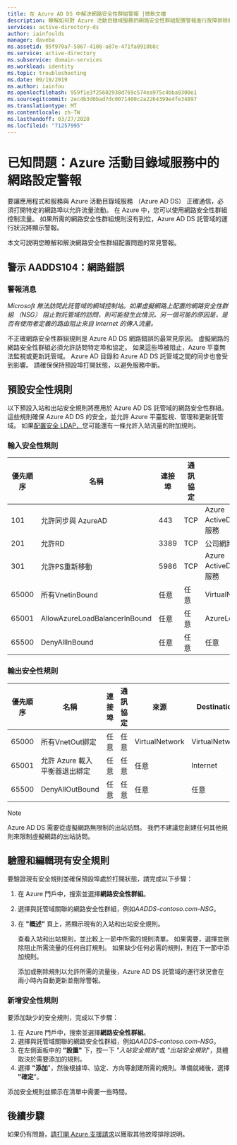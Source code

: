 ```yaml
---
title: 在 Azure AD DS 中解決網路安全性群組警報 |微軟文檔
description: 瞭解如何對 Azure 活動目錄域服務的網路安全性群組配置警報進行故障排除和解析
services: active-directory-ds
author: iainfoulds
manager: daveba
ms.assetid: 95f970a7-5867-4108-a87e-471fa0910b8c
ms.service: active-directory
ms.subservice: domain-services
ms.workload: identity
ms.topic: troubleshooting
ms.date: 09/19/2019
ms.author: iainfou
ms.openlocfilehash: 959f1e3f25602938d769c574ea975c4bba9300e1
ms.sourcegitcommit: 2ec4b3d0bad7dc0071400c2a2264399e4fe34897
ms.translationtype: MT
ms.contentlocale: zh-TW
ms.lasthandoff: 03/27/2020
ms.locfileid: "71257995"
---
```

# <a name="known-issues-network-configuration-alerts-in-azure-active-directory-domain-services"></a>已知問題：Azure 活動目錄域服務中的網路設定警報

要讓應用程式和服務與 Azure 活動目錄域服務 （Azure AD DS） 正確通信，必須打開特定的網路埠以允許流量流動。 在 Azure 中，您可以使用網路安全性群組控制流量。 如果所需的網路安全性群組規則沒有到位，Azure AD DS 託管域的運行狀況將顯示警報。

本文可説明您瞭解和解決網路安全性群組配置問題的常見警報。

## <a name="alert-aadds104-network-error"></a>警示 AADDS104：網路錯誤

### <a name="alert-message"></a>警報消息

*Microsoft 無法訪問此託管域的網域控制站。如果虛擬網路上配置的網路安全性群組 （NSG） 阻止對託管域的訪問，則可能發生此情況。另一個可能的原因是，是否有使用者定義的路由阻止來自 Internet 的傳入流量。*

不正確網路安全性群組規則是 Azure AD DS 網路錯誤的最常見原因。 虛擬網路的網路安全性群組必須允許訪問特定埠和協定。 如果這些埠被阻止，Azure 平臺無法監視或更新託管域。 Azure AD 目錄和 Azure AD DS 託管域之間的同步也會受到影響。 請確保保持預設埠打開狀態，以避免服務中斷。

## <a name="default-security-rules"></a>預設安全性規則

以下預設入站和出站安全規則將應用於 Azure AD DS 託管域的網路安全性群組。 這些規則確保 Azure AD DS 的安全，並允許 Azure 平臺監視、管理和更新託管域。 如果[配置安全 LDAP，][configure-ldaps]您可能還有一條允許入站流量的附加規則。

### <a name="inbound-security-rules"></a>輸入安全性規則

| 優先順序 | 名稱 | 連接埠 | 通訊協定 | 來源 | Destination | 動作 |
|----------|------|------|----------|--------|-------------|--------|
| 101      | 允許同步與 AzureAD | 443 | TCP | Azure ActiveDirectory 域服務 | 任意 | Allow |
| 201      | 允許RD | 3389 | TCP | 公司網路鋸 | 任意 | Allow |
| 301      | 允許PS重新移動 | 5986| TCP | Azure ActiveDirectory 域服務 | 任意 | Allow |
| 65000    | 所有VnetinBound | 任意 | 任意 | VirtualNetwork | VirtualNetwork | Allow |
| 65001    | AllowAzureLoadBalancerInBound | 任意 | 任意 | AzureLoadBalancer | 任意 | Allow |
| 65500    | DenyAllInBound | 任意 | 任意 | 任意 | 任意 | 拒絕 |

### <a name="outbound-security-rules"></a>輸出安全性規則

| 優先順序 | 名稱 | 連接埠 | 通訊協定 | 來源 | Destination | 動作 |
|----------|------|------|----------|--------|-------------|--------|
| 65000    | 所有VnetOut綁定 | 任意 | 任意 | VirtualNetwork | VirtualNetwork | Allow |
| 65001    | 允許 Azure 載入平衡器退出綁定 | 任意 | 任意 |  任意 | Internet | Allow |
| 65500    | DenyAllOutBound | 任意 | 任意 | 任意 | 任意 | 拒絕 |

>[!NOTE]
> Azure AD DS 需要從虛擬網路無限制的出站訪問。 我們不建議您創建任何其他規則來限制虛擬網路的出站訪問。

## <a name="verify-and-edit-existing-security-rules"></a>驗證和編輯現有安全規則

要驗證現有安全規則並確保預設埠處於打開狀態，請完成以下步驟：

1. 在 Azure 門戶中，搜索並選擇**網路安全性群組**。
1. 選擇與託管域關聯的網路安全性群組，例如*AADDS-contoso.com-NSG*。
1. 在 **"概述"** 頁上，將顯示現有的入站和出站安全規則。

    查看入站和出站規則，並比較上一節中所需的規則清單。 如果需要，選擇並刪除阻止所需流量的任何自訂規則。 如果缺少任何必需的規則，則在下一節中添加規則。

    添加或刪除規則以允許所需的流量後，Azure AD DS 託管域的運行狀況會在兩小時內自動更新並刪除警報。

### <a name="add-a-security-rule"></a>新增安全性規則

要添加缺少的安全規則，完成以下步驟：

1. 在 Azure 門戶中，搜索並選擇**網路安全性群組**。
1. 選擇與託管域關聯的網路安全性群組，例如*AADDS-contoso.com-NSG*。
1. 在左側面板中的 **"設置"** 下，按一下 *"入站安全規則*"或 *"出站安全規則*"，具體取決於需要添加的規則。
1. 選擇 **"添加**"，然後根據埠、協定、方向等創建所需的規則。準備就緒後，選擇 **"確定**"。

添加安全規則並顯示在清單中需要一些時間。

## <a name="next-steps"></a>後續步驟

如果仍有問題，[請打開 Azure 支援請求][azure-support]以獲取其他故障排除説明。

<!-- INTERNAL LINKS -->
[azure-support]: ../active-directory/fundamentals/active-directory-troubleshooting-support-howto.md
[configure-ldaps]: tutorial-configure-ldaps.md
